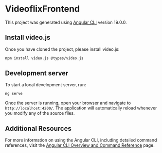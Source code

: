 # VideoflixFrontend

This project was generated using [Angular CLI](https://github.com/angular/angular-cli) version 19.0.0.

## Install video.js

Once you have cloned the project, please install video.js:

```bash
npm install video.js @types/video.js
```

## Development server

To start a local development server, run:

```bash
ng serve
```

Once the server is running, open your browser and navigate to `http://localhost:4200/`. The application will automatically reload whenever you modify any of the source files.

## Additional Resources

For more information on using the Angular CLI, including detailed command references, visit the [Angular CLI Overview and Command Reference](https://angular.dev/tools/cli) page.